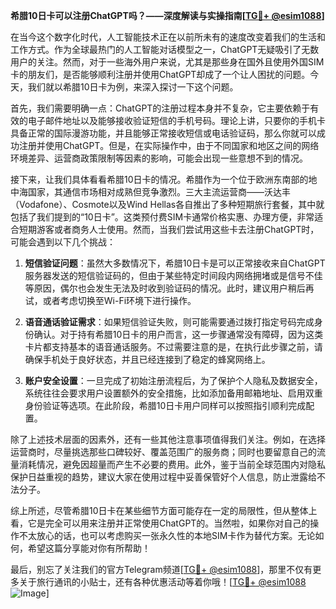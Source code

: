 **希腊10日卡可以注册ChatGPT吗？——深度解读与实操指南[[TG💪+ @esim1088](https://t.me/s/esim1088)]**

在当今这个数字化时代，人工智能技术正在以前所未有的速度改变着我们的生活和工作方式。作为全球最热门的人工智能对话模型之一，ChatGPT无疑吸引了无数用户的关注。然而，对于一些海外用户来说，尤其是那些身在国外且使用外国SIM卡的朋友们，是否能够顺利注册并使用ChatGPT却成了一个让人困扰的问题。今天，我们就以希腊10日卡为例，来深入探讨一下这个问题。

首先，我们需要明确一点：ChatGPT的注册过程本身并不复杂，它主要依赖于有效的电子邮件地址以及能够接收验证短信的手机号码。理论上讲，只要你的手机卡具备正常的国际漫游功能，并且能够正常接收短信或电话验证码，那么你就可以成功注册并使用ChatGPT。但是，在实际操作中，由于不同国家和地区之间的网络环境差异、运营商政策限制等因素的影响，可能会出现一些意想不到的情况。

接下来，让我们具体看看希腊10日卡的情况。希腊作为一个位于欧洲东南部的地中海国家，其通信市场相对成熟但竞争激烈。三大主流运营商——沃达丰（Vodafone）、Cosmote以及Wind Hellas各自推出了多种短期旅行套餐，其中就包括了我们提到的“10日卡”。这类预付费SIM卡通常价格实惠、办理方便，非常适合短期游客或者商务人士使用。然而，当我们尝试用这些卡去注册ChatGPT时，可能会遇到以下几个挑战：

1. **短信验证问题**：虽然大多数情况下，希腊10日卡是可以正常接收来自ChatGPT服务器发送的短信验证码的，但由于某些特定时间段内网络拥堵或是信号不佳等原因，偶尔也会发生无法及时收到验证码的情况。此时，建议用户稍后再试，或者考虑切换至Wi-Fi环境下进行操作。

2. **语音通话验证需求**：如果短信验证失败，则可能需要通过拨打指定号码完成身份确认。对于持有希腊10日卡的用户而言，这一步骤通常没有障碍，因为这类卡片都支持基本的语音通话服务。不过需要注意的是，在执行此步骤之前，请确保手机处于良好状态，并且已经连接到了稳定的蜂窝网络上。

3. **账户安全设置**：一旦完成了初始注册流程后，为了保护个人隐私及数据安全，系统往往会要求用户设置额外的安全措施，比如添加备用邮箱地址、启用双重身份验证等选项。在此阶段，希腊10日卡用户同样可以按照指引顺利完成配置。

除了上述技术层面的因素外，还有一些其他注意事项值得我们关注。例如，在选择运营商时，尽量挑选那些口碑较好、覆盖范围广的服务商；同时也要留意自己的流量消耗情况，避免因超量而产生不必要的费用。此外，鉴于当前全球范围内对隐私保护日益重视的趋势，建议大家在使用过程中妥善保管好个人信息，防止泄露给不法分子。

综上所述，尽管希腊10日卡在某些细节方面可能存在一定的局限性，但从整体上看，它是完全可以用来注册并正常使用ChatGPT的。当然啦，如果你对自己的操作不太放心的话，也可以考虑购买一张永久性的本地SIM卡作为替代方案。无论如何，希望这篇分享能对你有所帮助！

最后，别忘了关注我们的官方Telegram频道[[TG💪+ @esim1088](https://t.me/s/esim1088)]，那里不仅有更多关于旅行通讯的小贴士，还有各种优惠活动等着你哦！[[TG💪+ @esim1088](https://t.me/s/esim1088) ![Image](https://i.postimg.cc/4NQfJmqS/Snipaste-2025-05-13-00-14-12.png)]